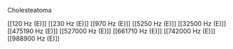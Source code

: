 Cholesteatoma

[[120 Hz (E)]]
[[230 Hz (E)]]
[[970 Hz (E)]]
[[5250 Hz (E)]]
[[32500 Hz (E)]]
[[475190 Hz (E)]]
[[527000 Hz (E)]]
[[661710 Hz (E)]]
[[742000 Hz (E)]]
[[988900 Hz (E)]]